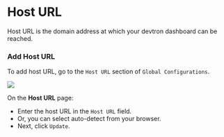 # Host URL

Host URL is the domain address at which your devtron dashboard can be reached.  

### Add Host URL

To add host URL, go to the `Host URL` section of `Global Configurations`.

![](https://devtron-public-asset.s3.us-east-2.amazonaws.com/images/global-configurations/gitops/host-url-latest.jpg)

On the **Host URL** page:

* Enter the host URL in the `Host URL` field. 
* Or, you can select auto-detect from your browser.
* Next, click `Update`.